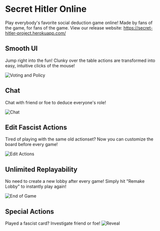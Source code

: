 # Secret Hitler Online

Play everybody's favorite social deduction game online! Made by fans of the game, for fans of the game.
View our release website: https://secret-hitler-project.herokuapp.com/
 
## Smooth UI

Jump right into the fun! Clunky over the table actions are transformed into easy, intuitive clicks of the mouse!

![Voting and Policy](https://user-images.githubusercontent.com/36702191/213878732-edcdc72d-e5f7-41f7-82cb-608a8eb835fc.gif)

## Chat

Chat with friend or foe to deduce everyone's role!

![Chat](https://user-images.githubusercontent.com/36702191/213878721-1152831e-68a1-4518-a3f2-a50478523506.gif)

## Edit Fascist Actions

Tired of playing with the same old actionset? Now you can customize the board before every game!

![Edit Actions](https://user-images.githubusercontent.com/36702191/213878713-c5d979be-6d13-4949-8e81-6d3f7b82132a.gif)

## Unlimited Replayability

No need to create a new lobby after every game! Simply hit "Remake Lobby" to instantly play again!

![End of Game](https://user-images.githubusercontent.com/36702191/213878717-94c6d11f-581e-421f-abf3-b8671c406907.gif)

## Special Actions
Played a fascist card? Investigate friend or foe!
![Reveal](https://user-images.githubusercontent.com/36702191/213879161-f80cb782-235d-4a08-b881-0de415fe1064.gif)
